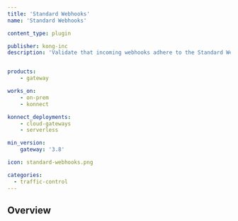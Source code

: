 ```yaml
---
title: 'Standard Webhooks'
name: 'Standard Webhooks'

content_type: plugin

publisher: kong-inc
description: 'Validate that incoming webhooks adhere to the Standard Webhooks specification, which Kong contributes to'


products:
    - gateway

works_on:
    - on-prem
    - konnect

konnect_deployments:
    - cloud-gateways
    - serverless

min_version:
    gateway: '3.8'

icon: standard-webhooks.png

categories:
  - traffic-control
---
```


## Overview
